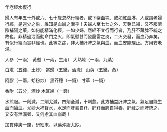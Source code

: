 年老經水復行

婦人有年五十外或六、七十歲忽然行經者，或下紫血塊、或如紅血淋，人或謂老婦行經，是還少之象，誰知是血崩之漸乎！夫婦人至七七之外，天癸已竭，又不服濟陰補陽之藥，如何能精滿化經，一如少婦。然經不宜行而行者，乃肝不藏脾不統之故也，非精過泄而動命門之火，即氣鬱甚而發龍雷之炎，二火交發，而血乃奔矣，有似行經而實非經也。此等之症，非大補肝脾之氣與血，而血安能驟止。方用安老湯。 

人參（一兩） 黃耆（一兩，生用） 大熟地（一兩，九蒸） 

白朮（五錢，土炒） 當歸（五錢，酒洗） 山萸（五錢，蒸） 

阿膠（一兩，蛤粉炒） 黑芥穗（一錢） 甘草（一錢） 

香附（五分，酒炒 木耳炭（一錢） 

水煎服。一劑減，二劑尤減，四劑全減，十劑愈。此方補益肝脾之氣，氣足自能生血而攝血。尤妙大補腎水，水足而肝氣自舒，肝舒而脾自得養，肝藏之而脾統之，又安有泄漏者，又何慮其血崩哉！ 

加貫仲炭一錢，研細末，以藥沖服尤妙。 

